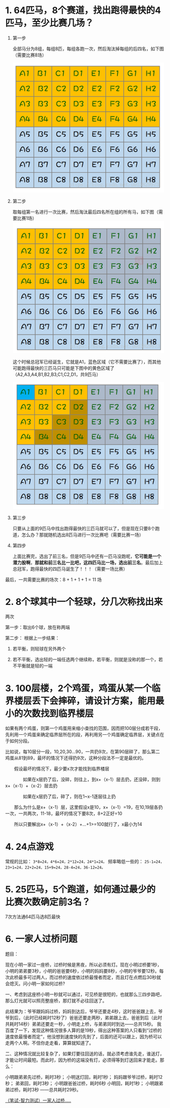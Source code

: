 # 1. 64匹马，8个赛道，找出跑得最快的4匹马，至少比赛几场？

1. 第一步

    全部马分为8组，每组8匹，每组各跑一次，然后淘汰掉每组的后四名，如下图（需要比赛8场）

    ![第一步](./Image/step1.png)

2. 第二步

    取每组第一名进行一次比赛，然后淘汰最后四名所在组的所有马，如下图（需要比赛1场）
    ![第二步](./Image/step2.png)

    这个时候总冠军已经诞生，它就是A1，蓝色区域（它不需要比赛了），而其他可能跑得最快的三匹马只可能是下图中的黄色区域了（A2,A3,A4,B1,B2,B3,C1,C2,D1，共9匹马）

    ![第三步步](./Image/step3.png)

3. 第三步

    只要从上面的9匹马中找出跑得最快的三匹马就可以了，但是现在只要8个跑道，怎么办？那就随机选出8匹马进行一次比赛吧（需要比赛一场）

4. 第四步

    上面比赛完，选出了前三名，但是9匹马中还有一匹马没跑呢，**它可能是一个潜力股啊**，**那就和前三名比一比吧，这四匹马比一场，选出前三名**。最后加上总冠军，跑得最快的四匹马诞生了！！！（需要一场比赛）

最后，一共需要比赛的场次：8 + 1 + 1 + 1 = 11 场


# 2. 8个球其中一个轻球，分几次称找出来

两次

第一步：取出6个球，放在称两端

第二步：
根据上一步结果：

1. 若平衡，则轻球在另外两个

2. 若不平衡，选出轻的一端任选两个继续称，若平衡，则就是没称的那一个，若不平衡就是轻的一端

# 3. 100层楼，2个鸡蛋，鸡蛋从某一个临界楼层丢下会摔碎，请设计方案，能用最小的次数找到临界楼层

如果有两个鸡蛋，则第一个鸡蛋用来缩小查找的范围，因而把100层分成若干段，先利用一个鸡蛋来确定临界层所在的段，再利用另一个鸡蛋确定临界层，关键点在于如何分段。

比如说，每10层分一段，10,20,30...90，一共扔9次，在第90层碎了，那么第二鸡蛋从81到89，最坏的情况下还得扔9次，这种分段法不一定是最优的。

　　假设最坏的情况下，最少要x次才能找到临界楼层

　　　　如果在x层扔了后，没碎，则往上，到x+（x-1）层去扔，还没碎，则到x+（x-1）+（x-2）层去扔

　　　　如果在x层扔了后，碎了，则在1~x-1逐层往上扔

　　那么为什么是x+（x-1）层，这里假设x是10，x+（x-1）=19，在10,19层各扔一次，一共两次，11-18，最坏的情况下要8次，8+2正好=10

　　所以只要解出x+（x-1）+（x-2）+...+1>=100就行了，x最小为14

# 4. 24点游戏

常规的比如：
`3*8=24，4*6=24，2*12=24，24*1=24。`
频率略低一些的：
`25-1=24，23+1=24，22+2=24，15+9=24，28-4=24，36-12=24。`

# 5. 25匹马，5个跑道，如何通过最少的比赛次数确定前3名？

7次方法通64匹马选8匹最快

# 6. 一家人过桥问题

题目：

现在小明一家过一座桥，过桥时候是黑夜，所以必须有灯。现在小明过桥要1秒，小明的弟弟要3秒，小明的爸爸要6秒，小明的妈妈要8秒，小明的爷爷要12秒。每次此桥最多可过两人，而过桥的速度依过桥最慢者而定，而且灯在点燃后30秒就会熄灭。问小明一家如何过桥?


一、考虑到这座桥小明一秒就可以通过，可见桥是很短的，也就那么三四步路吧，那么灯光就可以照亮整座桥，那灯就不必往回送了。

此结果为：爷爷跟妈妈过桥，妈妈到达后，爷爷还要走4秒，这时爸爸跟上去，爷爷到后，（此时已经耗时12秒了）爸爸还要走两秒，弟弟跟上去，爸爸到后（此时共耗时14秒）弟弟还要走一秒，小明走上桥，与弟弟同时到达——总共15秒。
我百度了一下，发现这种情况很多人算的是19秒，得出这种答案的人只看到“过桥的速度依最慢者而定”，他没想到速度快的先到了，后面的还可以跟上，因为桥可以走两个人啊。不信你走走看，算算就知道了。

二、这种情况就比较复杂了，如果灯要往回送的话，就必须考虑谁先走，谁送灯，才能让时间最短。而此时，因为桥的这端没有灯，必须得等到灯送回来才能走。那么：

小明跟弟弟先过桥，耗时3秒；
小明送灯回，耗时1秒；
妈妈跟爷爷过桥，耗时12秒；
弟弟回，耗时3秒；
小明跟爸爸过桥，耗时6秒
小明回，耗时1秒；
小明跟弟弟过桥，耗时3秒
——总共耗时29秒。

[（笔试-智力测试）一家人过桥.....](https://blog.csdn.net/woshigaoyuan/article/details/13995999)